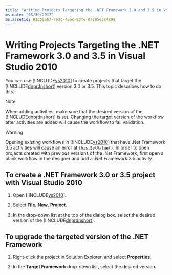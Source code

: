 ```yaml
---
title: "Writing Projects Targeting the .NET Framework 3.0 and 3.5 in Visual Studio 2010"
ms.date: "03/30/2017"
ms.assetid: 81858ab7-763c-4eac-83fe-d7205e5c4c98
---
```

# Writing Projects Targeting the .NET Framework 3.0 and 3.5 in Visual Studio 2010
You can use [!INCLUDE[vs2010](../../../includes/vs2010-md.md)] to create projects that target the [!INCLUDE[dnprdnshort](../../../includes/dnprdnshort-md.md)] version 3.0 or 3.5. This topic describes how to do this.  
  
> [!NOTE]
>  When adding activities, make sure that the desired version of the [!INCLUDE[dnprdnshort](../../../includes/dnprdnshort-md.md)] is set. Changing the target version of the workflow after activities are added will cause the workflow to fail validation.  
  
> [!WARNING]
>  Opening existing workflows in [!INCLUDE[vs2010](../../../includes/vs2010-md.md)] that have .Net Framework 3.5 activities will cause an error at `this.SetValue()`. In order to open projects created with previous versions of the .Net Framework, first open a blank workflow in the designer and add a .Net Framework 3.5 activity.  
  
## To create a .NET Framework  3.0 or 3.5 project with Visual Studio 2010  
  
1.  Open [!INCLUDE[vs2010](../../../includes/vs2010-md.md)].  
  
2.  Select **File**, **New**, **Project**.  
  
3.  In the drop-down list at the top of the dialog box, select the desired version of the [!INCLUDE[dnprdnshort](../../../includes/dnprdnshort-md.md)].  
  
## To upgrade the targeted version of the .NET Framework  
  
1.  Right-click the project in Solution Explorer, and select **Properties**.  
  
2.  In the **Target Framework** drop-down list, select the desired version.
